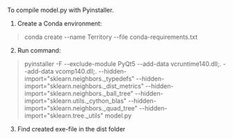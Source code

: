 To compile model.py with Pyinstaller.

1. Create a Conda environment:
> conda create --name Territory --file conda-requirements.txt

2. Run command:
> pyinstaller -F --exclude-module PyQt5 --add-data vcruntime140.dll;. --add-data vcomp140.dll;. --hidden-import="sklearn.neighbors._typedefs" --hidden-import="sklearn.neighbors._dist_metrics" --hidden-import="sklearn.neighbors._ball_tree" --hidden-import="sklearn.utils._cython_blas" --hidden-import="sklearn.neighbors._quad_tree" --hidden-import="sklearn.tree._utils" model.py

3. Find created exe-file in the dist folder
